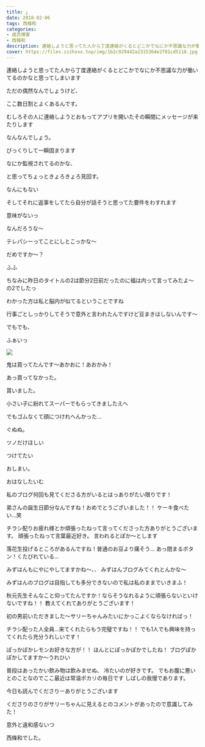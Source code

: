 ```yaml
---
title: ¿
date: 2018-02-06
tags: 西條和
categories: 
- 成员博客
- 西條和
description: 連絡しようと思ってた人から丁度連絡がくるとどこかでなにか不思議な力が働いてるのかなと思ってしまいますただの偶然なんでしょうけど、ここ数日割とよくあるんです。...
cover: https://files.zzzhxxx.top/img/1b2c929442a2315364e2f01cd5118.jpg 
---
```










連絡しようと思ってた人から丁度連絡がくるとどこかでなにか不思議な力が働いてるのかなと思ってしまいます






ただの偶然なんでしょうけど、



ここ数日割とよくあるんです。







むしろその人に連絡しようとおもってアプリを開いたその瞬間にメッセージが来たりします








なんなんでしょう。





びっくりして一瞬固まります





なにか監視されてるのかな、




と思ってちょっときょろきょろ見回す。



なんにもない









そしてそれに返事をしてたら自分が話そうと思ってた要件をわすれます






意味がないっ








なんだろうな〜








テレパシーってことにしとこっかな〜


だめですか〜？


ふふ






ちなみに昨日のタイトルの2は節分2日前だったのに福は内って言ってみたよ〜の2でしたっ






わかった方は私と脳内が似てるということですね









行事ごとしっかりしてそうで意外と言われたんですけど豆まきはしないんです〜





でもでも、




ふぁいっ




![](https://files.zzzhxxx.top/img/1b2c929442a2315364e2f01cd5118.jpg)







鬼は買ってたんです〜あかおに！あおかみ！







あっ買ってなかった。






貰いました。




小さい子に紛れてスーパーでもらってきましたえへ






でもゴムなくて顔につけれへんかった…






ぐぬぬ。









ツノだけほしい





つけてたい









おしまい。






おはなしたいむ







私のブログ何回も見てくださる方がいるとはっありがたい限りです！




弟さんの誕生日節分なんですね！おめでとうございました！！
ケーキ食べたい…笑








チラシ配りお疲れ様とか頑張ったねって言ってくださった方ありがとうございます。
頑張ったねって言葉最近好き。
言われるとぽか〜とします



落花生投げるところがあるんですね！普通のお豆より痛そう…
あっ閉まるボタン！くたびれている…



みずはんもにやにやしてますかね〜、、
みずはんブログみてくれとんかな〜

みずはんのブログは目指しても多分できないので私は私のままでいきまふ！



秋元先生そんなこと仰ってたんですか！ならそうなれるように頑張らないといけないですね！！
教えてくれてありがとうございます！



初の男前いただきました〜サリーちゃんみたいにかっこよくならなければっ！


チラシ配った人全員…来てくれたらもう完璧ですね！！
でも1人でも興味を持ってくれたら充分うれしいです！




ぽっかぽかレモンお好きな方が！！
ほんとにぽっかぽかでしたね！
ブログぽかぽかしてますか〜うれひい




普段はあったかい飲み物は飲みませぬ、
冷たいのが好きです。
でもお腹に悪いとのことなのでここ最近は常温ポカリの毎日です
しばしの我慢であります。









今日も読んでくださりーありがとうございます




くださりのさりがサリーちゃんに見えるとのコメントがあったので意識してみた！


意外と違和感ないつ









西條和でした。


